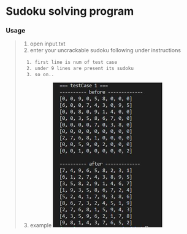Sudoku solving program 
======================

### Usage
> 1. open input.txt
> 2. enter your uncrackable sudoku following under instructions
>```
>	1. first line is num of test case
>	2. under 9 lines are present its sudoku
>	3. so on..
>```
> 3. example
>	![example_one](./sudoku_example1.JPG) 		


